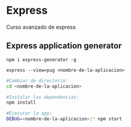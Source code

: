 # Express

Curso avanzado de express

## Express application generator

`npm i express-generator -g`

`express --view=pug <nombre-de-la-aplicacion>`

```bash
#Cambiar de directorio:
cd <nombre-de-la-aplicacion>

#Instalar las dependencias:
npm install

#Ejecutar la app:
DEBUG=<nombre-de-la-aplicacion>:* npm start
```
